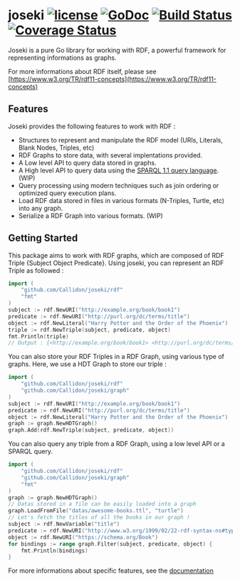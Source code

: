 # joseki [![license](https://img.shields.io/github/license/mashape/apistatus.svg?maxAge=2592000)]() [![GoDoc](https://godoc.org/github.com/Callidon/joseki/rdf?status.svg)](https://godoc.org/github.com/Callidon/joseki/) [![Build Status](https://travis-ci.org/Callidon/joseki.svg?branch=master)](https://travis-ci.org/Callidon/joseki) [![Coverage Status](https://coveralls.io/repos/github/Callidon/joseki/badge.svg?branch=master&dummy=0)](https://coveralls.io/github/Callidon/joseki?branch=master)

Joseki is a pure Go library for working with RDF, a powerful framework for representing informations as graphs.

For more informations about RDF itself, please see [https://www.w3.org/TR/rdf11-concepts](https://www.w3.org/TR/rdf11-concepts)

## Features
Joseki provides the following features to work with RDF :
* Structures to represent and manipulate the RDF model (URIs, Literals, Blank Nodes, Triples, etc)
* RDF Graphs to store data, with several implentations provided.
* A Low level API to query data stored in graphs.
* A High level API to query data using the [SPARQL 1.1 query language](https://www.w3.org/TR/sparql11-overview/). (WIP)
* Query processing using modern techniques such as join ordering or optimized query execution plans.
* Load RDF data stored in files in various formats (N-Triples, Turtle, etc) into any graph.
* Serialize a RDF Graph into various formats. (WIP)

## Getting Started
This package aims to work with RDF graphs, which are composed of RDF Triple {Subject Object Predicate}.
Using joseki, you can represent an RDF Triple as followed :
```go
import (
    "github.com/Callidon/joseki/rdf"
    "fmt"
)
subject := rdf.NewURI("http://example.org/book/book1")
predicate := rdf.NewURI("http://purl.org/dc/terms/title")
object := rdf.NewLiteral("Harry Potter and the Order of the Phoenix")
triple := rdf.NewTriple(subject, predicate, object)
fmt.Println(triple)
// Output : {<http://example.org/book/book1> <http://purl.org/dc/terms/title> "Harry Potter and the Order of the Phoenix"}
```
You can also store your RDF Triples in a RDF Graph, using various type of graphs.
Here, we use a HDT Graph to store our triple :
```go
import (
    "github.com/Callidon/joseki/rdf"
    "github.com/Callidon/joseki/graph"
)
subject := rdf.NewURI("http://example.org/book/book1")
predicate := rdf.NewURI("http://purl.org/dc/terms/title")
object := rdf.NewLiteral("Harry Potter and the Order of the Phoenix")
graph := graph.NewHDTGraph()
graph.Add(rdf.NewTriple(subject, predicate, object))
```
You can also query any triple from a RDF Graph, using a low level API or a SPARQL query.
```go
import (
    "github.com/Callidon/joseki/rdf"
    "github.com/Callidon/joseki/graph"
    "fmt"
)
graph := graph.NewHDTGraph()
// Datas stored in a file can be easily loaded into a graph
graph.LoadFromFile("datas/awesome-books.ttl", "turtle")
// Let's fetch the titles of all the books in our graph !
subject := rdf.NewVariable("title")
predicate := rdf.NewURI("http://www.w3.org/1999/02/22-rdf-syntax-ns#type")
object := rdf.NewURI("https://schema.org/Book")
for bindings := range graph.Filter(subject, predicate, object) {
    fmt.Println(bindings)
}
 ```
For more informations about specific features, see the [documentation](https://godoc.org/github.com/Callidon/joseki/)
